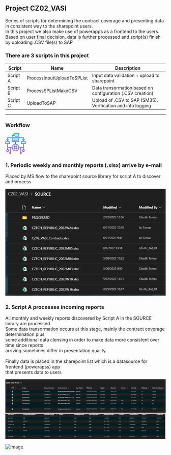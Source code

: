 ## Project CZ02_VASI
Series of scripts for determining the contract coverage and presenting data in consistent way to the sharepoint users.<br>
In this project we also make use of powerapps as a frontend to the users.<br>
Based on user final decision, data is further processed and script(s) finish by uploading .CSV file(s) to SAP

### There are 3 scripts in this project
| Script | Name | Description |
|---|---|---|
| Script A | ProcessInputUploadToSPList | Input data validation + upload to sharepoint |
| Script B | ProcessSPListMakeCSV | Data transormation based on configuration (.CSV creation) |
| Script C | UploadToSAP | Upload of .CSV to SAP (SM35). Verification and info logging |
 
  
 ---
 ### Workflow
 <picture>
  <img alt="Shows an illustrated sun in light color mode and a moon with stars in dark color mode." src="images/algorithm (1).png">
</picture>


### 1. Periodic weekly and monthly reports (.xlsx) arrive by e-mail
Placed by MS flow to the sharepoint source library for script A to discover and process

<picture>
  <img alt="Sharepoint source library" src="images/sp_source_library.PNG">
</picture>


### 2. Script A processes incoming reports
All monthly and weekly reports discovered by Script A in the SOURCE library are processed<br>
Some data transormation occurs at this stage, mainly the contract coverage determination plus<br>
some additional data clensing in order to make data more consistent over time since reports<br>
arriving sometimes differ in presentation quality<br><br>
Finally data is placed in the sharepoint list which is a datasource for frontend (powerapss) app<br>
that presents data to users

<picture>
  <img alt="Sharepoint source library" src="images/sp_source_portal1.PNG">
</picture>
<br>
<picture>
  <img alt="Sharepoint source library" src="images/sp_source_portal2.PNG">
</picture>

![image](https://user-images.githubusercontent.com/17108964/175505226-45133ab4-4a98-4c6c-9d82-1b2650db748d.png)
